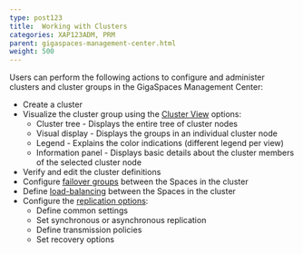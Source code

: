 ```yaml
---
type: post123
title:  Working with Clusters
categories: XAP123ADM, PRM
parent: gigaspaces-management-center.html
weight: 500
---
```



Users can perform the following actions to configure and administer clusters and cluster groups in the GigaSpaces Management Center:

- Create a cluster
- Visualize the cluster group using the [Cluster View](./cluster-view-gigaspaces-browser.html) options:
  - Cluster tree - Displays the entire tree of cluster nodes
  - Visual display - Displays the groups in an individual cluster node
  - Legend - Explains the color indications (different legend per view)
  - Information panel - Displays basic details about the cluster members of the selected cluster node
- Verify and edit the cluster definitions
- Configure [failover groups](./failover-group-gigaspaces-browser.html) between the Spaces in the cluster
- Define [load-balancing](./load-balancing-group-gigaspaces-browser.html) between the Spaces in the cluster
- Configure the [replication options](./replication-group-gigaspaces-browser.html):
  - Define common settings
  - Set synchronous or asynchronous replication
  - Define transmission policies
  - Set recovery options







